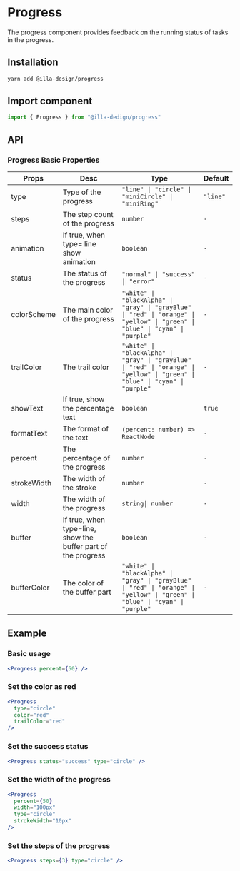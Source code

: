 # Progress

The progress component provides feedback on the running status of tasks in the progress.

## Installation

```bash
yarn add @illa-design/progress
```

## Import component

```jsx
import { Progress } from "@illa-dedign/progress"
```

## API

### Progress Basic Properties

| Props       | Desc                                                         | Type                                                         | Default  |
| ----------- | ------------------------------------------------------------ | ------------------------------------------------------------ | -------- |
| type        | Type of the progress                                         | `"line" \| "circle" \| "miniCircle" \| "miniRing" `             | `"line"` |
| steps       | The step count of the progress                               | `number`                                                     | `-`      |
| animation   | If true, when type= line show animation                      | `boolean`                                                    | `-`      |
| status      | The status of the progress                                   | `"normal" \| "success" \| "error"  `                           | `-`      |
| colorScheme | The main color of the progress                               | `"white" \| "blackAlpha" \| "gray" \| "grayBlue" \| "red" \| "orange" \| "yellow" \| "green" \| "blue" \| "cyan" \| "purple" ` | `-`      |
| trailColor  | The trail color                                              | `"white" \| "blackAlpha" \| "gray" \| "grayBlue" \| "red" \| "orange" \| "yellow" \| "green" \| "blue" \| "cyan" \| "purple" ` | `-`      |
| showText    | If true, show the percentage text                            | `boolean`                                                    | `true`   |
| formatText  | The format of the text                                       | `(percent: number) => ReactNode`                             | `-`      |
| percent     | The percentage of the progress                               | `number`                                                     | `-`      |
| strokeWidth | The width of the stroke                                      | `number`                                                     | `-`      |
| width       | The width of the progress                                    | `string\| number`                                             | `-`      |
| buffer      | If true, when type=line, show the buffer part of the progress | `boolean`                                                    | `-`      |
| bufferColor | The color of the buffer part                                 | `"white" \| "blackAlpha" \| "gray" \| "grayBlue" \| "red" \| "orange" \| "yellow" \| "green" \| "blue" \| "cyan" \| "purple" ` | `-`      |

## Example

### Basic usage

```jsx
<Progress percent={50} />
```

### Set the color as red

```jsx
<Progress
  type="circle"
  color="red"
  trailColor="red"
/>
```

### Set the success status

```jsx
<Progress status="success" type="circle" />
```

### Set the width of the progress

```jsx
<Progress
  percent={50}
  width="100px"
  type="circle"
  strokeWidth="10px"
/>
```

### Set the steps of the progress

```jsx
<Progress steps={3} type="circle" />
```
